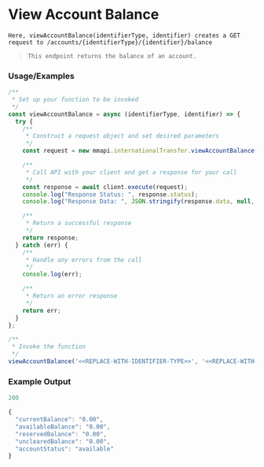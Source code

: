 # View Account Balance

`Here, viewAccountBalance(identifierType, identifier) creates a GET request to /accounts/{identifierType}/{identifier}/balance`

> `This endpoint returns the balance of an account.`

### Usage/Examples

```javascript
/**
 * Set up your function to be invoked
 */
const viewAccountBalance = async (identifierType, identifier) => {
  try {
    /**
     * Construct a request object and set desired parameters
     */
    const request = new mmapi.internationalTransfer.viewAccountBalance(identifierType, identifier);

    /**
     * Call API with your client and get a response for your call
     */
    const response = await client.execute(request);
    console.log("Response Status: ", response.status);
    console.log("Response Data: ", JSON.stringify(response.data, null, 4));

    /**
     * Return a successful response
     */
    return response;
  } catch (err) {
    /**
     * Handle any errors from the call
     */
    console.log(err);

    /**
     * Return an error response
     */
    return err;
  }
};

/**
 * Invoke the function
 */
viewAccountBalance('<<REPLACE-WITH-IDENTIFIER-TYPE>>', '<<REPLACE-WITH-IDENTIFIER>>');
```

### Example Output

```javascript
200

{
  "currentBalance": "0.00",
  "availableBalance": "0.00",
  "reservedBalance": "0.00",
  "unclearedBalance": "0.00",
  "accountStatus": "available"
}
```
